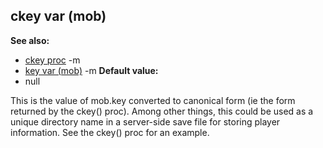 ## ckey var (mob)
**See also:**
*   [ckey proc](/ref/proc/ckey.md) -m
*   [key var (mob)](/ref/mob/var/key.md) -m<!-- -->
**Default value:**
*   null


This is the value of mob.key converted to canonical form (ie
the form returned by the ckey() proc). Among other things, this could be
used as a unique directory name in a server-side save file for storing
player information. See the ckey() proc for an example.